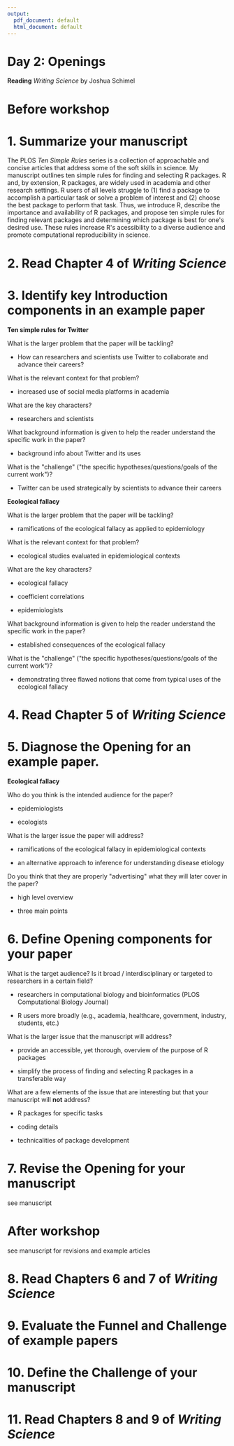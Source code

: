 ```yaml
---
output:
  pdf_document: default
  html_document: default
---
```


# Day 2: Openings

**Reading**
*Writing Science* by Joshua Schimel

# Before workshop

# 1. Summarize your manuscript

The PLOS *Ten Simple Rules* series is a collection of approachable and concise articles that address some of the soft skills in science. My manuscript outlines ten simple rules for finding and selecting R packages. R and, by extension, R packages, are widely used in academia and other research settings. R users of all levels struggle to (1) find a package to accomplish a particular task or solve a problem of interest and (2) choose the best package to perform that task. Thus, we introduce R, describe the importance and availability of R packages, and propose ten simple rules for finding relevant packages and determining which package is best for one's desired use. These rules increase R's acessibility to a diverse audience and promote computational reproducibility in science.

# 2. Read Chapter 4 of *Writing Science*

# 3. Identify key Introduction components in an example paper

**Ten simple rules for Twitter**

What is the larger problem that the paper will be tackling?

- How can researchers and scientists use Twitter to collaborate and advance their careers?

What is the relevant context for that problem?

- increased use of social media platforms in academia

What are the key characters?

- researchers and scientists

What background information is given to help the reader understand 
the specific work in the paper?

- background info about Twitter and its uses

What is the "challenge" ("the specific hypotheses/questions/goals of
the current work")?

- Twitter can be used strategically by scientists to advance their careers


**Ecological fallacy**

What is the larger problem that the paper will be tackling?

- ramifications of the ecological fallacy as applied to epidemiology

What is the relevant context for that problem?

- ecological studies evaluated in epidemiological contexts

What are the key characters?

- ecological fallacy

- coefficient correlations

- epidemiologists

What background information is given to help the reader understand 
the specific work in the paper?

- established consequences of the ecological fallacy

What is the "challenge" ("the specific hypotheses/questions/goals of
the current work")?

- demonstrating three flawed notions that come from typical uses of the ecological fallacy

# 4. Read Chapter 5 of *Writing Science*

# 5. Diagnose the Opening for an example paper.

**Ecological fallacy**

Who do you think is the intended audience for the paper? 

- epidemiologists

- ecologists
 
What is the larger issue the paper will address? 

- ramifications of the ecological fallacy in epidemiological contexts

- an alternative approach to inference for understanding disease etiology

Do you think that they are properly "advertising" what they will later cover in the paper?

- high level overview

- three main points

# 6. Define Opening components for your paper

What is the target audience? Is it broad / interdisciplinary or targeted to
researchers in a certain field?

- researchers in computational biology and bioinformatics (PLOS Computational Biology Journal)

- R users more broadly (e.g., academia, healthcare, government, industry, students, etc.)

What is the larger issue that the manuscript will address?

- provide an accessible, yet thorough, overview of the purpose of R packages

- simplify the process of finding and selecting R packages in a transferable way

What are a few elements of the issue that are interesting but that your
manuscript will **not** address?

- R packages for specific tasks

- coding details

- technicalities of package development

# 7. Revise the Opening for your manuscript

see manuscript

# After workshop 

see manuscript for revisions and example articles

# 8. Read Chapters 6 and 7 of *Writing Science*

# 9. Evaluate the Funnel and Challenge of example papers

# 10. Define the Challenge of your manuscript

# 11. Read Chapters 8 and 9 of *Writing Science*
